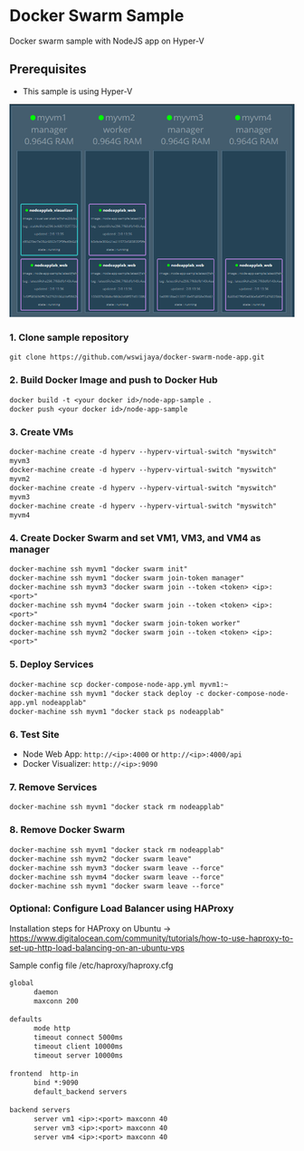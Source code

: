 # Docker Swarm Sample
Docker swarm sample with NodeJS app on Hyper-V

## <a name="prerequisites"></a>Prerequisites
* This sample is using Hyper-V

![Docker Swarm](images/2017-08-02_13-40-17.png)

### 1. Clone sample repository
```
git clone https://github.com/wswijaya/docker-swarm-node-app.git
```

### 2. Build Docker Image and push to Docker Hub
```
docker build -t <your docker id>/node-app-sample .
docker push <your docker id>/node-app-sample
```

### 3. Create VMs
```
docker-machine create -d hyperv --hyperv-virtual-switch "myswitch" myvm3
docker-machine create -d hyperv --hyperv-virtual-switch "myswitch" myvm2
docker-machine create -d hyperv --hyperv-virtual-switch "myswitch" myvm3
docker-machine create -d hyperv --hyperv-virtual-switch "myswitch" myvm4
```

### 4. Create Docker Swarm and set VM1, VM3, and VM4 as manager
```
docker-machine ssh myvm1 "docker swarm init"
docker-machine ssh myvm1 "docker swarm join-token manager"
docker-machine ssh myvm3 "docker swarm join --token <token> <ip>:<port>"
docker-machine ssh myvm4 "docker swarm join --token <token> <ip>:<port>"
docker-machine ssh myvm1 "docker swarm join-token worker"
docker-machine ssh myvm2 "docker swarm join --token <token> <ip>:<port>"
```

### 5. Deploy Services
```
docker-machine scp docker-compose-node-app.yml myvm1:~
docker-machine ssh myvm1 "docker stack deploy -c docker-compose-node-app.yml nodeapplab"
docker-machine ssh myvm1 "docker stack ps nodeapplab"
```

### 6. Test Site
* Node Web App: `http://<ip>:4000` or `http://<ip>:4000/api`
* Docker Visualizer: `http://<ip>:9090`

### 7. Remove Services
```
docker-machine ssh myvm1 "docker stack rm nodeapplab"
```

### 8. Remove Docker Swarm
```
docker-machine ssh myvm1 "docker stack rm nodeapplab"
docker-machine ssh myvm2 "docker swarm leave"
docker-machine ssh myvm3 "docker swarm leave --force"
docker-machine ssh myvm4 "docker swarm leave --force"
docker-machine ssh myvm1 "docker swarm leave --force"
```

### Optional: Configure Load Balancer using HAProxy

Installation steps for HAProxy on Ubuntu -> https://www.digitalocean.com/community/tutorials/how-to-use-haproxy-to-set-up-http-load-balancing-on-an-ubuntu-vps

Sample config file /etc/haproxy/haproxy.cfg
```
global
      daemon
      maxconn 200

defaults
      mode http
      timeout connect 5000ms
      timeout client 10000ms
      timeout server 10000ms

frontend  http-in
      bind *:9090
      default_backend servers

backend servers
      server vm1 <ip>:<port> maxconn 40
      server vm3 <ip>:<port> maxconn 40
      server vm4 <ip>:<port> maxconn 40
```
